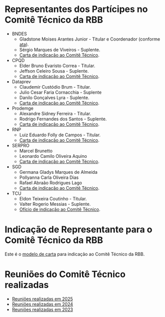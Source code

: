 # Representantes dos Partícipes no Comitê Técnico da RBB

- BNDES
  - Gladstone Moises Arantes Junior - Titular e Coordenador (conforme [ata](../reunioes_comite_executivo/2022-11-29_reuniao/2022-11-29-Ata-Reuni%C3%A3o-Governan%C3%A7a-RBB-Assinada.pdf)).
  - Sérgio Marques de Viveiros - Suplente.
  - [Carta de indicação ao Comitê Técnico](../indicacoes_representantes/2022-12-22-Indica%C3%A7%C3%A3o-Representantes-BNDES-CARTA-SUP-ATI-01-2022.pdf).
- CPQD
  - Elder Bruno Evaristo Correa - Titular.
  - Jeffson Celeiro Sousa - Suplente.
  - [Carta de indicação ao Comitê Técnico](../indicacoes_representantes/2023-04-03-Indica%C3%A7%C3%A3o-Representantes-CPQD.pdf).
- Dataprev
  - Claudemir Custódio Brum - Titular.
  - Julio Cesar Faria Cornacchia - Suplente
  - Danilo Gonçalves Lyra - Suplente.
  - [Carta de indicação ao Comitê Técnico](../indicacoes_representantes/2023-01-19-Indica%C3%A7%C3%A3o-Representantes-Dataprev.pdf).
- Prodemge
  - Alexandre Sidney Ferreira - Titular. 
  - Rodrigo Fernandes dos Santos - Suplente. 
  - [Carta de indicação ao Comitê Técnico](../indicacoes_representantes/2024-01-09-Prodemge-Alex-e-Rodrigo-Subst-Caleo.pdf).
- RNP 
  - Luiz Eduardo Folly de Campos - Titular. 
  - [Carta de indicação ao Comitê Técnico](../indicacoes_representantes/2023-01-03-Indica%C3%A7%C3%A3o-Representante-RNP.pdf).
- SERPRO
  - Marcel Brunetto
  - Leonardo Camilo Oliveira Aquino
  - [Carta de indicação ao Comitê Técnico](../indicacoes_representantes/2024-12-20-Indicacao-Representantes-Serpro.pdf).
- SGD
  - Germana Gladys Marques de Almeida
  - Pollyanna Carla Oliveira Dias
  - Rafael Abraão Rodrigues Lago
  - [Carta de indicação ao Comitê Técnico](../indicacoes_representantes/2024-12-20-Indicacao-Representantes-SGD.pdf).
- TCU
  - Eldon Teixeira Coutinho - Titular.
  - Valter Rogerio Messias - Suplente.
  - [Ofício de indicação ao Comitê Técnico](../indicacoes_representantes/2023-01-05-Indica%C3%A7%C3%A3o-Representantes-TCU.pdf).

# Indicação de Representante para o Comitê Técnico da RBB

Este é o [modelo de carta](../indicacoes_representantes/Modelo-Carta-Indica%C3%A7%C3%A3o-Comit%C3%AA-T%C3%A9cnico.docx) para indicação ao Comitê Técnico da RBB.

# Reuniões do Comitê Técnico realizadas

- [Reuniões realizadas em 2025](reunioes_2025.md)
- [Reuniões realizadas em 2024](reunioes_2024.md)
- [Reuniões realizadas em 2023](reunioes_2023.md)
